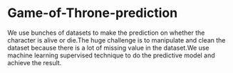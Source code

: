 # Game-of-Throne-prediction
We use bunches of datasets to make the prediction on whether the character is alive or die.The huge challenge is to manipulate and clean the dataset because there is a lot of missing value in the dataset.We use machine learning supervised technique to do the predictive model and achieve the result.

